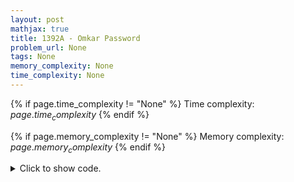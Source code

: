 ```yaml
---
layout: post
mathjax: true
title: 1392A - Omkar Password
problem_url: None
tags: None
memory_complexity: None
time_complexity: None
---
```




{% if page.time_complexity != "None" %}
Time complexity: ${{ page.time_complexity }}$
{% endif %}

{% if page.memory_complexity != "None" %}
Memory complexity: ${{ page.memory_complexity }}$
{% endif %}

<details>
<summary>
<p style="display:inline">Click to show code.</p>
</summary>
```cpp
{% raw %}
using namespace std;
int main(void)
{
    int t, n, ai;
    cin >> t;
    while (t--)
    {
        cin >> n;
        set<int> s;
        for (int i = 0; i < n; ++i)
        {
            cin >> ai;
            s.insert(ai);
        }
        if (s.size() == 1)
            cout << n << endl;
        else
            cout << 1 << endl;
    }
    return 0;
}

{% endraw %}
```
</details>

